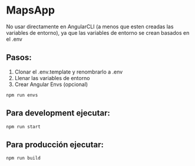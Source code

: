 # MapsApp

No usar directamente en AngularCLI (a menos que esten creadas las variables de entorno), ya que las variables de entorno se crean basados en el .env

## Pasos: 
1. Clonar el .env.template y renombrarlo a .env
2. Llenar las variables de entorno
3. Crear Angular Envs (opcional)

```
npm run envs
```

## Para development ejecutar:
```
npm run start
```

## Para producción ejecutar:
```
npm run build
```
